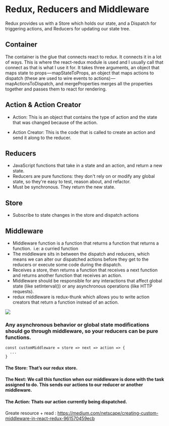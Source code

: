 # Redux, Reducers and Middleware
Redux provides us with a Store which holds our state, and a Dispatch for triggering actions, and Reducers for updating our state tree.

## Container

The container is the glue that connects react to redux. It connects it in a lot of ways. This is where the react-redux module is used and I usually call that connect as that is what I use it for. It takes three arguments, an object that maps state to props — mapStateToProps, an object that maps actions to dispatch (these are used to wire events to actions) — mapActionsToDispatch, and mergeProperties merges all the properties together and passes them to react for rendering.

## Action & Action Creator

- Action: This is an object that contains the type of action and the state that was changed because of the action.

- Action Creator: This is the code that is called to create an action and send it along to the reducer.

## Reducers

- JavaScript functions that take in a state and an action, and return a new state. 
- Reducers are pure functions: they don't rely on or modify any global state, so they're easy to test, reason about, and refactor.
- Must be synchronous. They return the new state.

## Store

- Subscribe to state changes in the store and dispatch actions

## Middleware

- Middleware function is a function that returns a function that returns a function.  i.e: a curried function
- The middleware sits in between the dispatch and reducers, which means we can alter our dispatched actions before they get to the reducers or execute some code during the dispatch.
- Receives a store, then returns a function that receives a next function and returns another function that receives an action.
- Middleware should be responsible for any interactions that affect global state (like setInterval()) or any asynchronous operations (like HTTP requests).
- redux middleware is redux-thunk which allows you to write action creators that return a function instead of an action.

<img src="https://cdn-images-1.medium.com/max/1600/1*HdW9EAF92r__hgFINFGYSw.png">

### Any asynchronous behavior or global state modifications should go through middleware, so your reducers can be pure functions. 

```
const customMiddleware = store => next => action => {
  ...
}
```

#### The Store: That’s our redux store.

#### The Next: We call this function when our middleware is done with the task assigned to do. This sends our actions to our reducer or another middleware.

#### The Action: Thats our action currently being dispatched.

Greate resource + read : <a href="https://medium.com/netscape/creating-custom-middleware-in-react-redux-961570459ecb">https://medium.com/netscape/creating-custom-middleware-in-react-redux-961570459ecb</a>
